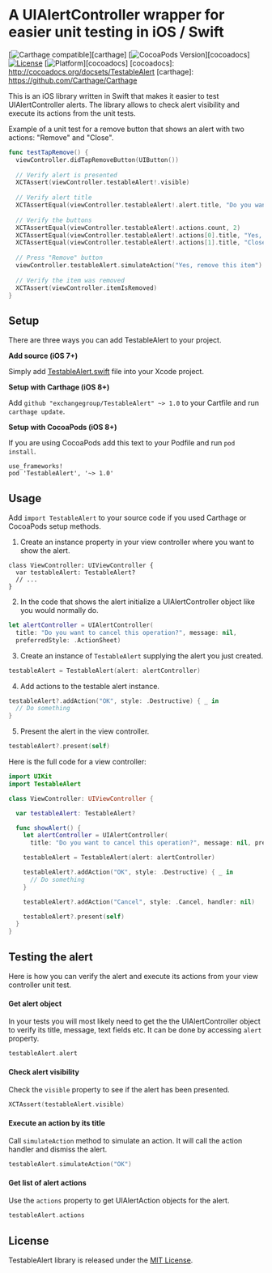 # A UIAlertController wrapper for easier unit testing in iOS / Swift

[![Carthage compatible](https://img.shields.io/badge/Carthage-compatible-4BC51D.svg?style=flat)][carthage]
[![CocoaPods Version](https://img.shields.io/cocoapods/v/TestableAlert.svg?style=flat)][cocoadocs]
[![License](https://img.shields.io/cocoapods/l/TestableAlert.svg?style=flat)](LICENSE)
[![Platform](https://img.shields.io/cocoapods/p/TestableAlert.svg?style=flat)][cocoadocs]
[cocoadocs]: http://cocoadocs.org/docsets/TestableAlert
[carthage]: https://github.com/Carthage/Carthage

This is an iOS library written in Swift that makes it easier to test UIAlertController alerts. The library allows to check alert visibility and execute its actions from the unit tests.

Example of a unit test for a remove button that shows an alert with two actions: "Remove" and "Close".

```Swift
func testTapRemove() {
  viewController.didTapRemoveButton(UIButton())
  
  // Verify alert is presented
  XCTAssert(viewController.testableAlert!.visible)
 
  // Verify alert title
  XCTAssertEqual(viewController.testableAlert!.alert.title, "Do you want to remove this item?")
  
  // Verify the buttons
  XCTAssertEqual(viewController.testableAlert!.actions.count, 2)
  XCTAssertEqual(viewController.testableAlert!.actions[0].title, "Yes, remove this item")
  XCTAssertEqual(viewController.testableAlert!.actions[1].title, "Close")
  
  // Press "Remove" button
  viewController.testableAlert.simulateAction("Yes, remove this item")
  
  // Verify the item was removed
  XCTAssert(viewController.itemIsRemoved)
}
```

## Setup

There are three ways you can add TestableAlert to your project.

**Add source (iOS 7+)**

Simply add [TestableAlert.swift](https://github.com/exchangegroup/TestableAlert/blob/master/TestableAlert/TestableAlert.swift) file into your Xcode project.

**Setup with Carthage (iOS 8+)**

Add `github "exchangegroup/TestableAlert" ~> 1.0` to your Cartfile and run `carthage update`.

**Setup with CocoaPods (iOS 8+)**

If you are using CocoaPods add this text to your Podfile and run `pod install`.

    use_frameworks!
    pod 'TestableAlert', '~> 1.0'


## Usage

Add `import TestableAlert` to your source code if you used Carthage or CocoaPods setup methods.

1) Create an instance property in your view controller where you want to show the alert.

```
class ViewController: UIViewController {
  var testableAlert: TestableAlert?
  // ...
}
```

2) In the code that shows the alert initialize a UIAlertController object like you would normally do.

```Swift
let alertController = UIAlertController(
  title: "Do you want to cancel this operation?", message: nil,
  preferredStyle: .ActionSheet)
```

3) Create an instance of `TestableAlert` supplying the alert you just created.

```Swift
testableAlert = TestableAlert(alert: alertController)
```

4) Add actions to the testable alert instance.

```Swift
testableAlert?.addAction("OK", style: .Destructive) { _ in
  // Do something
}
```

5) Present the alert in the view controller.

```Swift
testableAlert?.present(self)
```

Here is the full code for a view controller:

```Swift
import UIKit
import TestableAlert

class ViewController: UIViewController {

  var testableAlert: TestableAlert?

  func showAlert() {
    let alertController = UIAlertController(
      title: "Do you want to cancel this operation?", message: nil, preferredStyle: .ActionSheet)

    testableAlert = TestableAlert(alert: alertController)

    testableAlert?.addAction("OK", style: .Destructive) { _ in
      // Do something
    }

    testableAlert?.addAction("Cancel", style: .Cancel, handler: nil)

    testableAlert?.present(self)
  }
}
```


## Testing the alert

Here is how you can verify the alert and execute its actions from your view controller unit test.

#### Get alert object

In your tests you will most likely need to get the the UIAlertController object to verify its title, message, text fields etc. It can be done by accessing `alert` property.

```Swift
testableAlert.alert
```

#### Check alert visibility

Check the `visible` property to see if the alert has been presented.

```Swift
XCTAssert(testableAlert.visible)
```

#### Execute an action by its title

Call `simulateAction` method to simulate an action. It will call the action handler and dismiss the alert.

```Swift
testableAlert.simulateAction("OK")
```

#### Get list of alert actions

Use the `actions` property to get UIAlertAction objects for the alert.

```Swift
testableAlert.actions
```


## License

TestableAlert library is released under the [MIT License](LICENSE).





